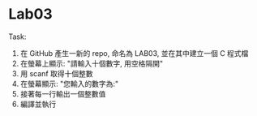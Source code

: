 # Lab03
Task:

1. 在 GitHub 產生一新的 repo, 命名為 LAB03, 並在其中建立一個 C 程式檔
2. 在螢幕上顯示: "請輸入十個數字, 用空格隔開"
3. 用 scanf 取得十個整數
4. 在螢幕顯示: "您輸入的數字為:"
5. 接著每一行輸出一個整數值
6. 編譯並執行
